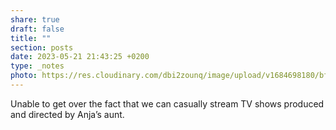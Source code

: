 ```yaml
---
share: true
draft: false
title: ""
section: posts
date: 2023-05-21 21:43:25 +0200
type: _notes
photo: https://res.cloudinary.com/dbi2zounq/image/upload/v1684698180/bf3fscm6gi7n1cmyulfa.jpg
---
```


Unable to get over the fact that we can casually stream TV shows produced and directed by Anja’s aunt. 
